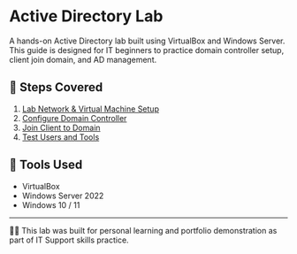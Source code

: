 # Active Directory Lab

A hands-on Active Directory lab built using VirtualBox and Windows Server.  
This guide is designed for IT beginners to practice domain controller setup, client join domain, and AD management.

## 📂 Steps Covered
1. [Lab Network & Virtual Machine Setup](setup/01-network-virtual-machine-setup.md)
4. [Configure Domain Controller](setup/04-domain-controller.md)
5. [Join Client to Domain](setup/05-client-join-domain.md)
6. [Test Users and Tools](setup/06-test-and-tools.md)

## 🔧 Tools Used
- VirtualBox
- Windows Server 2022
- Windows 10 / 11

---

🧑‍💻 This lab was built for personal learning and portfolio demonstration as part of IT Support skills practice.
